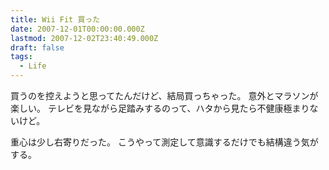 ```yaml
---
title: Wii Fit 買った
date: 2007-12-01T00:00:00.000Z
lastmod: 2007-12-02T23:40:49.000Z
draft: false
tags:
  - Life
---
```


買うのを控えようと思ってたんだけど、結局買っちゃった。 意外とマラソンが楽しい。 テレビを見ながら足踏みするのって、ハタから見たら不健康極まりないけど。

重心は少し右寄りだった。 こうやって測定して意識するだけでも結構違う気がする。
